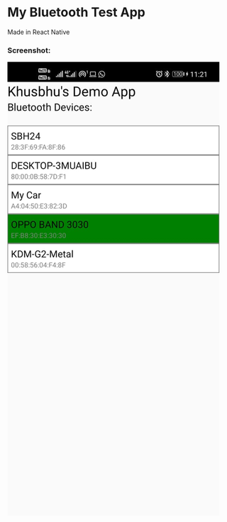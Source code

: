 # My Bluetooth Test App
Made in React Native

### Screenshot:
![alt screenshot-1](./reading/image.jpeg "Screenshot 1")

